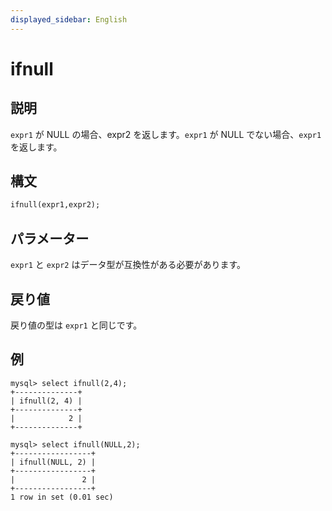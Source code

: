 ```yaml
---
displayed_sidebar: English
---
```


# ifnull

## 説明

`expr1` が NULL の場合、expr2 を返します。`expr1` が NULL でない場合、`expr1` を返します。

## 構文

```Haskell
ifnull(expr1,expr2);
```

## パラメーター

`expr1` と `expr2` はデータ型が互換性がある必要があります。

## 戻り値

戻り値の型は `expr1` と同じです。

## 例

```Plain Text
mysql> select ifnull(2,4);
+--------------+
| ifnull(2, 4) |
+--------------+
|            2 |
+--------------+

mysql> select ifnull(NULL,2);
+-----------------+
| ifnull(NULL, 2) |
+-----------------+
|               2 |
+-----------------+
1 row in set (0.01 sec)
```

